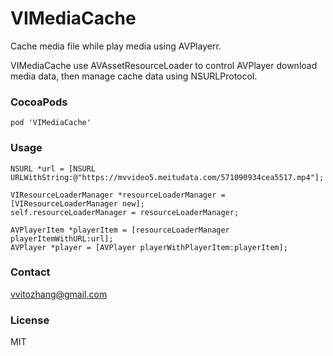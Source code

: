 # VIMediaCache

Cache media file while play media using AVPlayerr.

VIMediaCache use AVAssetResourceLoader to control AVPlayer download media data, then manage cache data using NSURLProtocol.

### CocoaPods

`pod 'VIMediaCache'`

### Usage

    NSURL *url = [NSURL URLWithString:@"https://mvvideo5.meitudata.com/571090934cea5517.mp4"];
    
    VIResourceLoaderManager *resourceLoaderManager = [VIResourceLoaderManager new];
    self.resourceLoaderManager = resourceLoaderManager;
    
    AVPlayerItem *playerItem = [resourceLoaderManager playerItemWithURL:url];
    AVPlayer *player = [AVPlayer playerWithPlayerItem:playerItem];

### Contact

vvitozhang@gmail.com

### License

MIT
